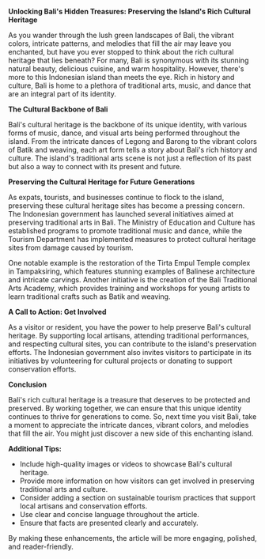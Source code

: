 **Unlocking Bali's Hidden Treasures: Preserving the Island's Rich Cultural Heritage**

As you wander through the lush green landscapes of Bali, the vibrant colors, intricate patterns, and melodies that fill the air may leave you enchanted, but have you ever stopped to think about the rich cultural heritage that lies beneath? For many, Bali is synonymous with its stunning natural beauty, delicious cuisine, and warm hospitality. However, there's more to this Indonesian island than meets the eye. Rich in history and culture, Bali is home to a plethora of traditional arts, music, and dance that are an integral part of its identity.

**The Cultural Backbone of Bali**

Bali's cultural heritage is the backbone of its unique identity, with various forms of music, dance, and visual arts being performed throughout the island. From the intricate dances of Legong and Barong to the vibrant colors of Batik and weaving, each art form tells a story about Bali's rich history and culture. The island's traditional arts scene is not just a reflection of its past but also a way to connect with its present and future.

**Preserving the Cultural Heritage for Future Generations**

As expats, tourists, and businesses continue to flock to the island, preserving these cultural heritage sites has become a pressing concern. The Indonesian government has launched several initiatives aimed at preserving traditional arts in Bali. The Ministry of Education and Culture has established programs to promote traditional music and dance, while the Tourism Department has implemented measures to protect cultural heritage sites from damage caused by tourism.

One notable example is the restoration of the Tirta Empul Temple complex in Tampaksiring, which features stunning examples of Balinese architecture and intricate carvings. Another initiative is the creation of the Bali Traditional Arts Academy, which provides training and workshops for young artists to learn traditional crafts such as Batik and weaving.

**A Call to Action: Get Involved**

As a visitor or resident, you have the power to help preserve Bali's cultural heritage. By supporting local artisans, attending traditional performances, and respecting cultural sites, you can contribute to the island's preservation efforts. The Indonesian government also invites visitors to participate in its initiatives by volunteering for cultural projects or donating to support conservation efforts.

**Conclusion**

Bali's rich cultural heritage is a treasure that deserves to be protected and preserved. By working together, we can ensure that this unique identity continues to thrive for generations to come. So, next time you visit Bali, take a moment to appreciate the intricate dances, vibrant colors, and melodies that fill the air. You might just discover a new side of this enchanting island.

**Additional Tips:**

*   Include high-quality images or videos to showcase Bali's cultural heritage.
*   Provide more information on how visitors can get involved in preserving traditional arts and culture.
*   Consider adding a section on sustainable tourism practices that support local artisans and conservation efforts.
*   Use clear and concise language throughout the article.
*   Ensure that facts are presented clearly and accurately.

By making these enhancements, the article will be more engaging, polished, and reader-friendly.
